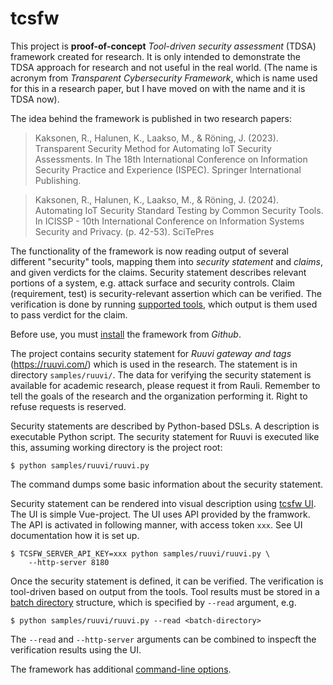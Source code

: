 # tcsfw

This project is **proof-of-concept** _Tool-driven security assessment_ (TDSA) framework created for research.
It is only intended to demonstrate the TDSA approach for research and not useful in the real world.
(The name is acronym from _Transparent Cybersecurity Framework_, which is name used for this in a research paper, but I have moved on with the name and it is TDSA now).

The idea behind the framework is published in two research papers:

> Kaksonen, R., Halunen, K., Laakso, M., & Röning, J. (2023). Transparent Security Method for Automating IoT Security Assessments. In The 18th International Conference on Information Security Practice and Experience (ISPEC). Springer International Publishing.

> Kaksonen, R., Halunen, K., Laakso, M., & Röning, J. (2024). Automating IoT Security Standard Testing by Common Security Tools. In ICISSP - 10th International Conference on Information Systems Security and Privacy. (p. 42-53). SciTePres

The functionality of the framework is now reading output of several different "security" tools, mapping them into _security statement_ and _claims_, and given verdicts for the claims. Security statement describes relevant portions of a system, e.g. attack surface and security controls. Claim (requirement, test) is security-relevant assertion which can be verified. The verification is done by running [supported tools](Tools.md), which output is them used to pass verdict for the claim.

Before use, you must [install](Install.md) the framework from _Github_.

The project contains security statement for _Ruuvi gateway and tags_ (https://ruuvi.com/) which is used in the research. The statement is in directory `samples/ruuvi/`. The data for verifying the security statement is available for academic research, please request it from Rauli. Remember to tell the goals of the research and the organization performing it. Right to refuse requests is reserved.

Security statements are described by Python-based DSLs. A description is executable Python script. The security statement for Ruuvi is executed like this, assuming working directory is the project root:
```
$ python samples/ruuvi/ruuvi.py
```
The command dumps some basic information about the security statement.

Security statement can be rendered into visual description using [tcsfw UI](https://github.com/ouspg/tcsfw). The UI is simple Vue-project. The UI uses API provided by the framwork. The API is activated in following manner, with access token `xxx`. See UI documentation how it is set up.
```
$ TCSFW_SERVER_API_KEY=xxx python samples/ruuvi/ruuvi.py \
    --http-server 8180
```

Once the security statement is defined, it can be verified.
The verification is tool-driven based on output from the tools. Tool results must be stored in a [batch directory](Tools.md) structure, which is specified by `--read` argument, e.g.
```
$ python samples/ruuvi/ruuvi.py --read <batch-directory>
```

The `--read` and `--http-server` arguments can be combined to inspecft the verification results using the UI.

The framework has additional [command-line options](CommandLine.md).

